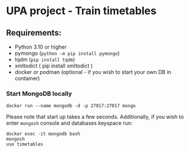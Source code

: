 # UPA project - Train timetables
## Requirements:
- Python 3.10 or higher
- pymongo (`python -m pip install pymongo`)
- tqdm (`pip install tqdm`)
- xmltodict ( pip install xmltodict )
- docker or podman (optional - if you wish to start your own DB in container)

### Start MongoDB locally
```shell
docker run --name mongodb -d -p 27017:27017 mongo
```
Please note that start up takes a few seconds. Additionally, if you wish to enter `mongosh` console and databases keyspace run:
```
docker exec -it mongodb bash
mongosh
use timetables
```